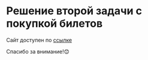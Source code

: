 # Решение второй задачи с покупкой билетов

Сайт доступен по [ссылке](https://nevatrip-test-5jxi.vercel.app/)

Спасибо за внимание!😊

